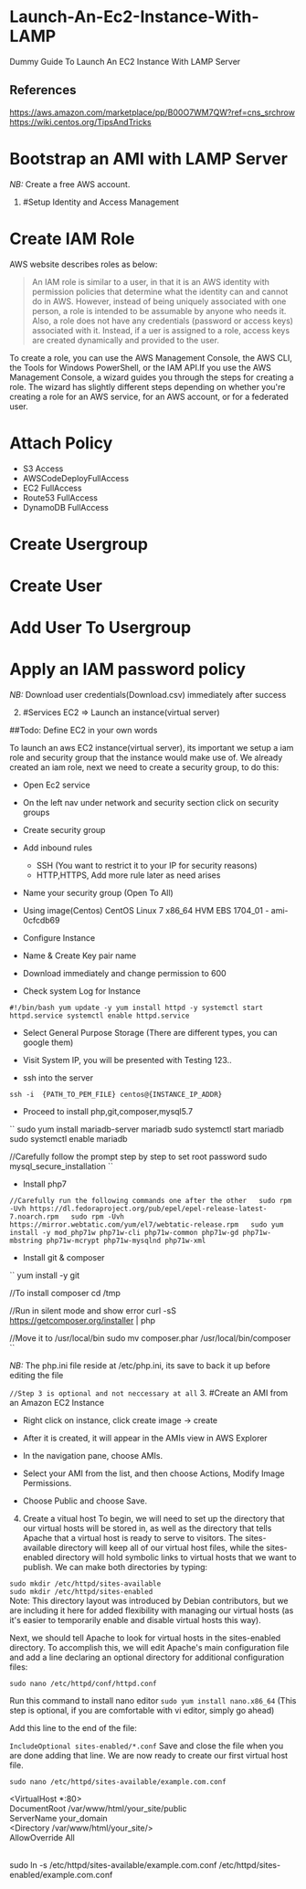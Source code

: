 # Launch-An-Ec2-Instance-With-LAMP
Dummy Guide To Launch An EC2 Instance With LAMP Server

## References
https://aws.amazon.com/marketplace/pp/B00O7WM7QW?ref=cns_srchrow  
https://wiki.centos.org/TipsAndTricks

Bootstrap an AMI with LAMP Server
=================================

*NB:* Create a free AWS account.

1. #Setup Identity and Access Management

Create IAM Role
===============

AWS website describes roles as below:

>An IAM role is similar to a user, in that it is an AWS identity with permission policies that determine what the identity can and cannot do in AWS. However, instead of being uniquely associated with one person, a role is intended to be assumable by anyone who needs it. Also, a role does not have any credentials (password or access keys) associated with it. Instead, if a uer is assigned to a role, access keys are created dynamically and provided to the user.

To create a role, you can use the AWS Management Console, the AWS CLI, the Tools for Windows PowerShell, or the IAM API.If you use the AWS Management Console, a wizard guides you through the steps for creating a role. The wizard has slightly different steps depending on whether you're creating a role for an AWS service, for an AWS account, or for a federated user.

Attach Policy
=============

- S3 Access
- AWSCodeDeployFullAccess
- EC2 FullAccess
- Route53 FullAccess
- DynamoDB FullAccess


Create Usergroup
================

Create User
===========

Add User To Usergroup
=====================

Apply an IAM password policy
============================


*NB:* Download user credentials(Download.csv) immediately after success

2. #Services EC2 => Launch an instance(virtual server)

##Todo: Define EC2 in your own words

To launch an aws EC2 instance(virtual server), its important we setup a iam role and security group that the instance would make use of. We already created an iam role, next we need to create a security group, to do this:

- Open Ec2 service
- On the left nav under network and security section click on security groups
- Create security group
- Add inbound rules
  - SSH (You want to restrict it to your IP for security reasons)
  - HTTP,HTTPS, Add more rule later as need arises
- Name your security group (Open To All)

- Using image(Centos) CentOS Linux 7 x86_64 HVM EBS 1704_01 - ami-0cfcdb69

- Configure Instance

- Name & Create Key pair name

- Download immediately and change permission to 600 

- Check system Log for Instance

``
#!/bin/bash
yum update -y
yum install httpd -y
systemctl start httpd.service
systemctl enable httpd.service
``

- Select General Purpose Storage (There are different types, you can google them)

- Visit System IP, you will be presented with Testing 123..

- ssh into the server

``
ssh -i  {PATH_TO_PEM_FILE} centos@{INSTANCE_IP_ADDR}
``

- Proceed to install php,git,composer,mysql5.7

``
sudo yum install mariadb-server mariadb
sudo systemctl start mariadb
sudo systemctl enable mariadb

//Carefully follow the prompt step by step to set root password
sudo mysql_secure_installation
``

- Install php7

``
//Carefully run the following commands one after the other  
sudo rpm -Uvh https://dl.fedoraproject.org/pub/epel/epel-release-latest-7.noarch.rpm  
sudo rpm -Uvh https://mirror.webtatic.com/yum/el7/webtatic-release.rpm  
sudo yum install -y mod_php71w php71w-cli php71w-common php71w-gd php71w-mbstring php71w-mcrypt php71w-mysqlnd php71w-xml  
``
- Install git & composer

``
yum install -y git

//To install composer
cd /tmp

//Run in silent mode and show error
curl -sS https://getcomposer.org/installer | php

//Move it to /usr/local/bin
sudo mv composer.phar /usr/local/bin/composer
``

*NB:* The php.ini file reside at /etc/php.ini, its save to back it up before editing the file


`//Step 3 is optional and not neccessary at all`
3. #Create an AMI from an Amazon EC2 Instance

- Right click on instance, click create image -> create

- After it is created, it will appear in the AMIs view in AWS Explorer

- In the navigation pane, choose AMIs.

- Select your AMI from the list, and then choose Actions, Modify Image Permissions.

- Choose Public and choose Save.

4. Create a vitual host
To begin, we will need to set up the directory that our virtual hosts will be stored in, as well as the directory that tells Apache that a virtual host is ready to serve to visitors. The sites-available directory will keep all of our virtual host files, while the sites-enabled directory will hold symbolic links to virtual hosts that we want to publish. We can make both directories by typing:

`sudo mkdir /etc/httpd/sites-available`  
`sudo mkdir /etc/httpd/sites-enabled`  
Note: This directory layout was introduced by Debian contributors, but we are including it here for added flexibility with managing our virtual hosts (as it's easier to temporarily enable and disable virtual hosts this way).

Next, we should tell Apache to look for virtual hosts in the sites-enabled directory. To accomplish this, we will edit Apache's main configuration file and add a line declaring an optional directory for additional configuration files:

`sudo nano /etc/httpd/conf/httpd.conf`

Run this command to install nano editor `sudo yum install nano.x86_64` (This step is optional, if you are comfortable with vi editor, simply go ahead)  

Add this line to the end of the file:

`IncludeOptional sites-enabled/*.conf`
Save and close the file when you are done adding that line. We are now ready to create our first virtual host file.

`sudo nano /etc/httpd/sites-available/example.com.conf`

<VirtualHost *:80>  
    DocumentRoot /var/www/html/your_site/public  
    ServerName your_domain  
    <Directory /var/www/html/your_site/>  
        AllowOverride All  
    </Directory>  
</VirtualHost>


sudo ln -s /etc/httpd/sites-available/example.com.conf /etc/httpd/sites-enabled/example.com.conf



